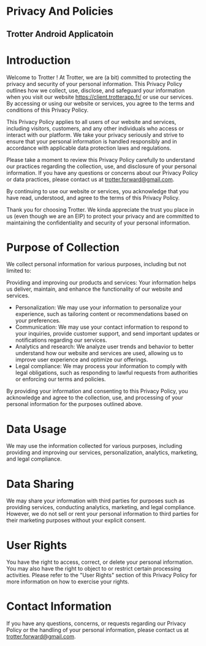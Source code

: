 # Privacy And Policies
## Trotter Android Applicatoin

# Introduction
Welcome to Trotter ! At Trotter, we are (a bit) committed to protecting the privacy and security of your personal information. This Privacy Policy outlines how we collect, use, disclose, and safeguard your information when you visit our website https://client.trotterapp.fr/ or use our services. By accessing or using our website or services, you agree to the terms and conditions of this Privacy Policy.

This Privacy Policy applies to all users of our website and services, including visitors, customers, and any other individuals who access or interact with our platform. We take your privacy seriously and strive to ensure that your personal information is handled responsibly and in accordance with applicable data protection laws and regulations.

Please take a moment to review this Privacy Policy carefully to understand our practices regarding the collection, use, and disclosure of your personal information. If you have any questions or concerns about our Privacy Policy or data practices, please contact us at trotter.forward@gmail.com.

By continuing to use our website or services, you acknowledge that you have read, understood, and agree to the terms of this Privacy Policy.

Thank you for choosing Trotter. We kinda appreciate the trust you place in us (even though we are an EIP) to protect your privacy and are committed to maintaining the confidentiality and security of your personal information.

# Purpose of Collection
We collect personal information for various purposes, including but not limited to:

Providing and improving our products and services: Your information helps us deliver, maintain, and enhance the functionality of our website and services.
- Personalization: We may use your information to personalize your experience, such as tailoring content or recommendations based on your preferences.
- Communication: We may use your contact information to respond to your inquiries, provide customer support, and send important updates or notifications regarding our services.
- Analytics and research: We analyze user trends and behavior to better understand how our website and services are used, allowing us to improve user experience and optimize our offerings.
- Legal compliance: We may process your information to comply with legal obligations, such as responding to lawful requests from authorities or enforcing our terms and policies.

By providing your information and consenting to this Privacy Policy, you acknowledge and agree to the collection, use, and processing of your personal information for the purposes outlined above.

# Data Usage
We may use the information collected for various purposes, including providing and improving our services, personalization, analytics, marketing, and legal compliance.

# Data Sharing
We may share your information with third parties for purposes such as providing services, conducting analytics, marketing, and legal compliance. However, we do not sell or rent your personal information to third parties for their marketing purposes without your explicit consent.

# User Rights
You have the right to access, correct, or delete your personal information. You may also have the right to object to or restrict certain processing activities. Please refer to the "User Rights" section of this Privacy Policy for more information on how to exercise your rights.

# Contact Information
If you have any questions, concerns, or requests regarding our Privacy Policy or the handling of your personal information, please contact us at trotter.forward@gmail.com.

